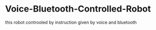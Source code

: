 # Voice-Bluetooth-Controlled-Robot
this robot controoled by instruction given by voice and bluetooth
